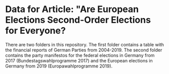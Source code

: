 # Data for Article: "Are European Elections Second-Order Elections for Everyone?

There are two folders in this repository. The first folder contains a table with the financial reports of German Parties from 2004-2019. The second folder contains the party manifestos for the federal elections in Germany from 2017 (Bundestagswahlprogramme 2017) and the European elections in Germany from 2019 (Europawahlprogramme 2019).
